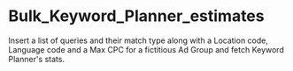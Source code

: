 # Bulk_Keyword_Planner_estimates
Insert a list of queries and their match type along with a Location code, Language code and a Max CPC for a fictitious Ad Group and fetch Keyword Planner's stats.

